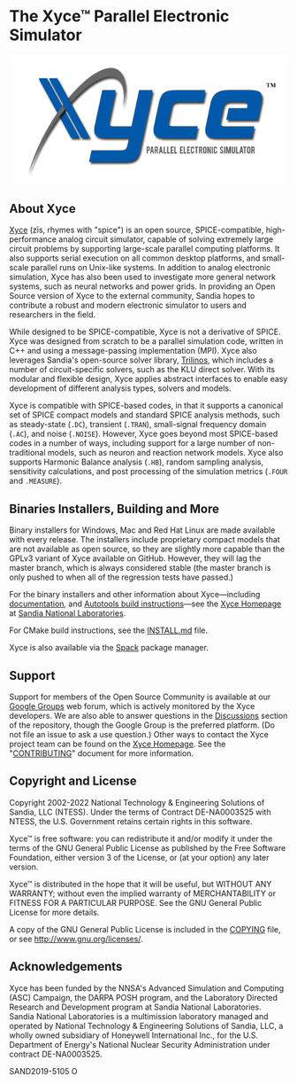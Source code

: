 # The Xyce&trade; Parallel Electronic Simulator

[![Xyce](doc/Common_Guide_Files/xyce_flat_white.png)](https://xyce.sandia.gov)

## About Xyce

[Xyce](https://xyce.sandia.gov) (z&#x012B;s, rhymes with "spice") is an open
source, SPICE-compatible, high-performance analog circuit simulator, capable of
solving extremely large circuit problems by supporting large-scale parallel
computing platforms. It also supports serial execution on all common desktop
platforms, and small-scale parallel runs on Unix-like systems. In addition to
analog electronic simulation, Xyce has also been used to investigate more
general network systems, such as neural networks and power grids. In providing
an Open Source version of Xyce to the external community, Sandia hopes to
contribute a robust and modern electronic simulator to users and researchers in
the field.

While designed to be SPICE-compatible, Xyce is not a derivative of SPICE. Xyce
was designed from scratch to be a parallel simulation code, written in C++ and
using a message-passing implementation (MPI). Xyce also leverages Sandia's
open-source solver library, [Trilinos](https://github.com/trilinos/Trilinos),
which includes a number of circuit-specific solvers, such as the KLU direct
solver. With its modular and flexible design, Xyce applies abstract interfaces
to enable easy development of different analysis types, solvers and models.

Xyce is compatible with SPICE-based codes, in that it supports a canonical set
of SPICE compact models and standard SPICE analysis methods, such as
steady-state (`.DC`), transient (`.TRAN`), small-signal frequency domain
(`.AC`), and noise (`.NOISE`). However, Xyce goes beyond most SPICE-based codes
in a number of ways, including support for a large number of non-traditional
models, such as neuron and reaction network models. Xyce also supports Harmonic
Balance analysis (`.HB`), random sampling analysis, sensitivity calculations,
and post processing of the simulation metrics (`.FOUR` and `.MEASURE`).

## Binaries Installers, Building and More

Binary installers for Windows, Mac and Red Hat Linux are made available with
every release. The installers include proprietary compact models that are not
available as open source, so they are slightly more capable than the GPLv3
variant of Xyce available on GitHub. However, they will lag the master branch,
which is always considered stable (the master branch is only pushed to when
all of the regression tests have passed.)

For the binary installers and other information about Xyce&mdash;including
[documentation](https://xyce.sandia.gov/documentation), and [Autotools build
instructions](https://xyce.sandia.gov/documentation/BuildingGuide.html)&mdash;see
the [Xyce Homepage](https://xyce.sandia.gov) at [Sandia National
Laboratories](https://www.sandia.gov).

For CMake build instructions, see the [INSTALL.md](./INSTALL.md) file.

Xyce is also available via the [Spack](https://spack.io/) package manager.

## Support

Support for members of the Open Source Community is available at our [Google
Groups](https://groups.google.com/forum/#!forum/xyce-users) web forum, which is
actively monitored by the Xyce developers. We are also able to answer questions
in the [Discussions](https://github.com/Xyce/Xyce/discussions) section of the
repository, though the Google Group is the preferred platform. (Do not file an
issue to ask a use question.) Other ways to contact the Xyce project team can
be found on the [Xyce Homepage](https://xyce.sandia.gov/contact_us.html). See
the "[CONTRIBUTING](./CONTRIBUTING.md)" document for more information.

## Copyright and License

Copyright 2002-2022 National Technology & Engineering Solutions of Sandia, LLC
(NTESS). Under the terms of Contract DE-NA0003525 with NTESS, the U.S.
Government retains certain rights in this software.

Xyce&trade; is free software: you can redistribute it and/or modify it under
the terms of the GNU General Public License as published by the Free Software
Foundation, either version 3 of the License, or (at your option) any later
version.

Xyce&trade; is distributed in the hope that it will be useful, but WITHOUT ANY
WARRANTY; without even the implied warranty of MERCHANTABILITY or FITNESS FOR A
PARTICULAR PURPOSE.  See the GNU General Public License for more details.

A copy of the GNU General Public License is included in the
[COPYING](./COPYING) file, or see <http://www.gnu.org/licenses/>.

## Acknowledgements

Xyce has been funded by the NNSA's Advanced Simulation and Computing (ASC)
Campaign, the DARPA POSH program, and the Laboratory Directed Research and
Development program at Sandia National Laboratories. Sandia National
Laboratories is a multimission laboratory managed and operated by National
Technology & Engineering Solutions of Sandia, LLC, a wholly owned subsidiary of
Honeywell International Inc., for the U.S. Department of Energy's National
Nuclear Security Administration under contract DE-NA0003525.

SAND2019-5105 O
